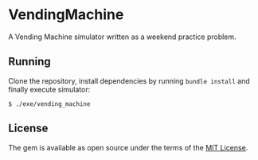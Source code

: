 # VendingMachine

A Vending Machine simulator written as a weekend practice problem.

## Running

Clone the repository, install dependencies by running ``bundle install`` and finally execute simulator:

    $ ./exe/vending_machine

## License

The gem is available as open source under the terms of the [MIT License](https://opensource.org/licenses/MIT).
